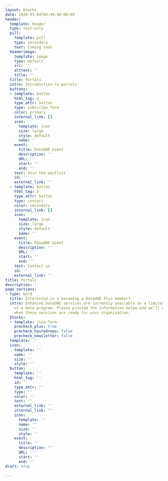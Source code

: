 ```yaml
---
layout: blocks
date: 2020-03-04T09:49:58-08:00
header:
  template: header
  type: text-only
  pill:
    template: pill
    type: secondary
    text: Coming soon
  headerimage:
    template: image
    type: default
    src: ''
    alttext: ''
    title: ''
  title: Portals
  intro: Introduction to portals
  buttons:
  - template: button
    html_tag: a
    type_attr: button
    type: subscribe form
    color: primary
    internal_link: []
    icon:
      template: icon
      size: large
      style: default
      name: ''
    event:
      title: DataONE Event
      description: ''
      URL: ''
      start: ''
      end: ''
    text: Join the waitlist
    id: ''
    external_link: ''
  - template: button
    html_tag: a
    type_attr: button
    type: contact
    color: secondary
    internal_link: []
    icon:
      template: icon
      size: large
      style: default
      name: ''
    event:
      title: DataONE Event
      description: ''
      URL: ''
      start: ''
      end: ''
    text: Contact us
    id: ''
    external_link: ''
title: Portals
description: ''
page_sections:
- type: bold
  title: Interested in a becoming a DataONE Plus member?
  intro: Enhanced DataONE services are currently available on a limited basis as part
    of a beta program. Please provide the information below and we’ll get in touch
    when these services are ready for your organization.
  blocks:
  - template: join-form
    precheck_plus: true
    precheck_hostedrepo: false
    precheck_newsletter: false
  template: ''
  icon:
    template: ''
    name: ''
    size: ''
    style: ''
  button:
    template: ''
    html_tag: ''
    id: ''
    type_attr: ''
    type: ''
    color: ''
    text: ''
    external_link: ''
    internal_link: ''
    icon:
      template: ''
      name: ''
      size: ''
      style: ''
    event:
      title: ''
      description: ''
      URL: ''
      start: ''
      end: ''
draft: true

---
```

